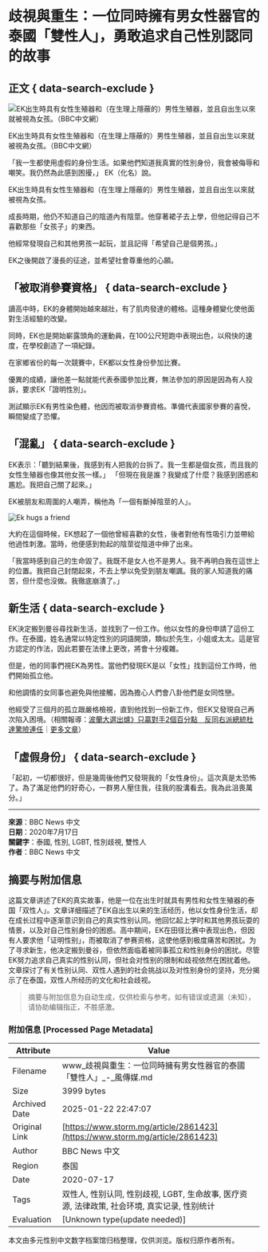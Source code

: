 # 歧視與重生：一位同時擁有男女性器官的泰國「雙性人」，勇敢追求自己性別認同的故事

## 正文 { data-search-exclude }


![EK出生時具有女性生殖器和（在生理上隱蔽的）男性生殖器，並且自出生以來就被視為女孩。（BBC中文網）](https://image.cache.storm.mg/styles/smg-800x533-fp/s3/media/image/2020/07/17/20200717-054013_U1085_M625487_8821.jpg?itok=NWipggcJ)

EK出生時具有女性生殖器和（在生理上隱蔽的）男性生殖器，並且自出生以來就被視為女孩。（BBC中文網）

「我一生都使用虛假的身份生活。如果他們知道我真實的性別身份，我會被侮辱和嘲笑。我仍然為此感到困擾，」 EK（化名）說。

EK出生時具有女性生殖器和（在生理上隱蔽的）男性生殖器，並且自出生以來就被視為女孩。

成長時期，他仍不知道自己的陰道內有陰莖。他穿著裙子去上學，但他記得自己不喜歡那些「女孩子」的東西。

他經常發現自己和其他男孩一起玩，並且記得「希望自己是個男孩。」

EK之後開啟了漫長的征途，並希望社會尊重他的心願。

## 「被取消參賽資格」 { data-search-exclude }

讀高中時，EK的身體開始越來越壯，有了肌肉發達的體格。這種身體變化使他面對生活經驗的改變。

同時，EK也是開始嶄露頭角的運動員，在100公尺短跑中表現出色，以飛快的速度，在學校創造了一項紀錄。

在家鄉省份的每一次競賽中，EK都以女性身份參加比賽。

優異的成績，讓他差一點就能代表泰國參加比賽，無法參加的原因是因為有人投訴，要求EK「證明性別」。

測試顯示EK有男性染色體，他因而被取消參賽資格。準備代表國家參賽的喜悅，瞬間變成了恐懼。

## 「混亂」 { data-search-exclude }

EK表示：「聽到結果後，我感到有人把我的台拆了。我一生都是個女孩，而且我的女性生殖器也像其他女孩一樣。」 「但現在我是誰？我變成了什麼？我感到困惑和尷尬。我把自己關了起來。」

EK被朋友和周圍的人嘲弄，稱他為「一個有斷掉陰莖的人」。

![Ek hugs a friend](https://c.files.bbci.co.uk/1C90/production/_113121370_intersex4.jpg)

大約在這個時候，EK想起了一個他曾經喜歡的女性，後者對他有性吸引力並帶給他過性刺激。當時，他便感到勃起的陰莖從陰道中伸了出來。

「我當時感到自己的生命毀了。我既不是女人也不是男人。我不再明白我在這世上的位置。我把自己封閉起來，不去上學以免受到朋友嘲諷。我的家人知道我的痛苦，但什麼也沒做。我徹底崩潰了。」

## 新生活 { data-search-exclude }

EK決定搬到曼谷尋找新生活，並找到了一份工作。他以女性的身份申請了這份工作。在泰國，姓名通常以特定性別的詞語開頭，類似於先生，小姐或太太。這是官方認定的作法，因此若要在法律上更改，將會十分複雜。

但是，他的同事們視EK為男性。當他們發現EK是以「女性」找到這份工作時，他們開始孤立他。

和他調情的女同事也避免與他接觸，因為擔心人們會八卦他們是女同性戀。

他經受了三個月的孤立跟嚴格檢視，直到他找到一份新工作，但EK又發現自己再次陷入困境。（相關報導：[波蘭大選出爐》只贏對手2個百分點　反同右派總統杜達驚險連任](/article/2848530)｜[更多文章](javascript:void\(0\);)）

## 「虛假身份」 { data-search-exclude }

「起初，一切都很好，但是幾周後他們又發現我的「女性身份」。這次真是太恐怖了。為了滿足他們的好奇心，一群男人壓住我，往我的股溝看去。我為此沮喪萬分。」

---

**來源**：BBC News 中文  
**日期**：2020年7月17日  
**關鍵字**：泰國, 性別, LGBT, 性別歧視, 雙性人  
**作者**：BBC News 中文
<!-- tcd_original_link https://www.storm.mg/article/2861423 -->


## 摘要与附加信息

<!-- tcd_abstract -->
这篇文章讲述了EK的真实故事，他是一位在出生时就具有男性和女性生殖器的泰国「双性人」。文章详细描述了EK自出生以来的生活经历，他以女性身份生活，却在成长过程中逐渐意识到自己的真实性别认同。他回忆起上学时和其他男孩玩耍的情景，以及对自己性别身份的困惑。高中期间，EK在田径比赛中表现出色，但因有人要求他「证明性别」，而被取消了参赛资格，这使他感到极度痛苦和困扰。为了寻求新生，他决定搬到曼谷，但依然面临着被同事孤立和性别身份的困扰。尽管EK努力追求自己真实的性别认同，但社会对性别的限制和歧视依然在困扰着他。文章探讨了有关性别认同、双性人遇到的社会挑战以及对性别身份的坚持，充分揭示了在泰国，双性人所经历的文化和社会歧视。
<!-- tcd_abstract_end -->

> 摘要与附加信息为自动生成，仅供检索与参考。如有错误或遗漏（未知），请协助编辑指正，不胜感激。

### 附加信息 [Processed Page Metadata]

| Attribute       | Value                                  |
|-----------------|----------------------------------------|
| Filename        | www_歧視與重生：一位同時擁有男女性器官的泰國「雙性人」_-_風傳媒.md                             |
| Size            | 3999 bytes                           |
| Archived Date   | 2025-01-22 22:47:07                             |
| Original Link   | [https://www.storm.mg/article/2861423](https://www.storm.mg/article/2861423)                       |
| Author          | BBC News 中文                               |
| Region          | 泰国                               |
| Date            | 2020-07-17                                 |
| Tags            | 双性人, 性别认同, 性别歧视, LGBT, 生命故事, 医疗资源, 法律政策, 社会环境, 真实记录, 性别统计                                 |
| Evaluation            | [Unknown type(update needed)]                                 |
<!-- tcd_table_end -->

本文由多元性别中文数字档案馆归档整理，仅供浏览。版权归原作者所有。
